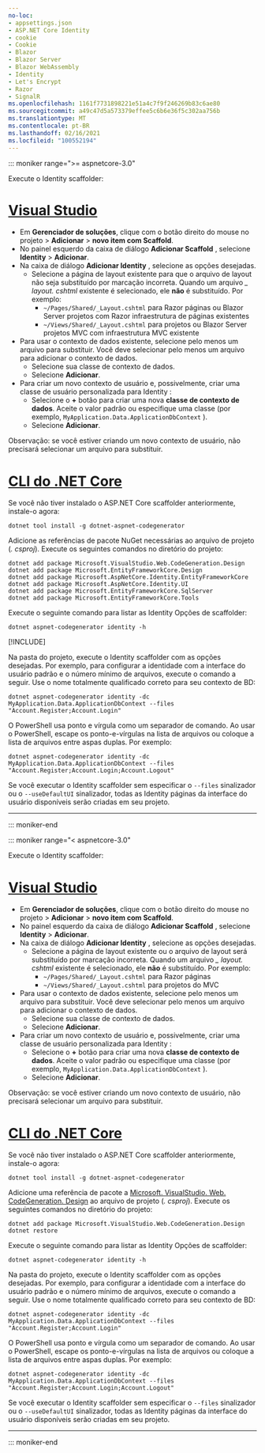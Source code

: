 ```yaml
---
no-loc:
- appsettings.json
- ASP.NET Core Identity
- cookie
- Cookie
- Blazor
- Blazor Server
- Blazor WebAssembly
- Identity
- Let's Encrypt
- Razor
- SignalR
ms.openlocfilehash: 1161f7731898221e51a4c7f9f246269b83c6ae80
ms.sourcegitcommit: a49c47d5a573379effee5c6b6e36f5c302aa756b
ms.translationtype: MT
ms.contentlocale: pt-BR
ms.lasthandoff: 02/16/2021
ms.locfileid: "100552194"
---
```

::: moniker range=">= aspnetcore-3.0"

Execute o Identity scaffolder:

# <a name="visual-studio"></a>[Visual Studio](#tab/visual-studio)

* Em **Gerenciador de soluções**, clique com o botão direito do mouse no projeto > **Adicionar** > **novo item com Scaffold**.
* No painel esquerdo da caixa de diálogo **Adicionar Scaffold** , selecione **Identity** > **Adicionar**.
* Na caixa de diálogo **Adicionar Identity** , selecione as opções desejadas.
  * Selecione a página de layout existente para que o arquivo de layout não seja substituído por marcação incorreta. Quando um arquivo *\_ layout. cshtml* existente é selecionado, ele **não** é substituído. Por exemplo:
    * `~/Pages/Shared/_Layout.cshtml` para Razor páginas ou Blazor Server projetos com Razor infraestrutura de páginas existentes
    * `~/Views/Shared/_Layout.cshtml` para projetos ou Blazor Server projetos MVC com infraestrutura MVC existente
* Para usar o contexto de dados existente, selecione pelo menos um arquivo para substituir. Você deve selecionar pelo menos um arquivo para adicionar o contexto de dados.
  * Selecione sua classe de contexto de dados.
  * Selecione **Adicionar**.
* Para criar um novo contexto de usuário e, possivelmente, criar uma classe de usuário personalizada para Identity :
  * Selecione o **+** botão para criar uma nova **classe de contexto de dados**. Aceite o valor padrão ou especifique uma classe (por exemplo, `MyApplication.Data.ApplicationDbContext` ).
  * Selecione **Adicionar**.

Observação: se você estiver criando um novo contexto de usuário, não precisará selecionar um arquivo para substituir.

# <a name="net-core-cli"></a>[CLI do .NET Core](#tab/netcore-cli)

Se você não tiver instalado o ASP.NET Core scaffolder anteriormente, instale-o agora:

```dotnetcli
dotnet tool install -g dotnet-aspnet-codegenerator
```

Adicione as referências de pacote NuGet necessárias ao arquivo de projeto (*. csproj*). Execute os seguintes comandos no diretório do projeto:

```dotnetcli
dotnet add package Microsoft.VisualStudio.Web.CodeGeneration.Design
dotnet add package Microsoft.EntityFrameworkCore.Design
dotnet add package Microsoft.AspNetCore.Identity.EntityFrameworkCore
dotnet add package Microsoft.AspNetCore.Identity.UI
dotnet add package Microsoft.EntityFrameworkCore.SqlServer
dotnet add package Microsoft.EntityFrameworkCore.Tools
```

Execute o seguinte comando para listar as Identity Opções de scaffolder:

```dotnetcli
dotnet aspnet-codegenerator identity -h
```

[!INCLUDE[](~/includes/scaffoldTFM.md)]

Na pasta do projeto, execute o Identity scaffolder com as opções desejadas. Por exemplo, para configurar a identidade com a interface do usuário padrão e o número mínimo de arquivos, execute o comando a seguir. Use o nome totalmente qualificado correto para seu contexto de BD:

```dotnetcli
dotnet aspnet-codegenerator identity -dc MyApplication.Data.ApplicationDbContext --files "Account.Register;Account.Login"
```

O PowerShell usa ponto e vírgula como um separador de comando. Ao usar o PowerShell, escape os ponto-e-vírgulas na lista de arquivos ou coloque a lista de arquivos entre aspas duplas. Por exemplo:

```dotnetcli
dotnet aspnet-codegenerator identity -dc MyApplication.Data.ApplicationDbContext --files "Account.Register;Account.Login;Account.Logout"
```

Se você executar o Identity scaffolder sem especificar o `--files` sinalizador ou o `--useDefaultUI` sinalizador, todas as Identity páginas da interface do usuário disponíveis serão criadas em seu projeto.

---

::: moniker-end

::: moniker range="< aspnetcore-3.0"

Execute o Identity scaffolder:

# <a name="visual-studio"></a>[Visual Studio](#tab/visual-studio)

* Em **Gerenciador de soluções**, clique com o botão direito do mouse no projeto > **Adicionar** > **novo item com Scaffold**.
* No painel esquerdo da caixa de diálogo **Adicionar Scaffold** , selecione **Identity** > **Adicionar**.
* Na caixa de diálogo **Adicionar Identity** , selecione as opções desejadas.
  * Selecione a página de layout existente ou o arquivo de layout será substituído por marcação incorreta. Quando um arquivo *\_ layout. cshtml* existente é selecionado, ele **não** é substituído. Por exemplo:
    * `~/Pages/Shared/_Layout.cshtml` para Razor páginas
    * `~/Views/Shared/_Layout.cshtml` para projetos do MVC
* Para usar o contexto de dados existente, selecione pelo menos um arquivo para substituir. Você deve selecionar pelo menos um arquivo para adicionar o contexto de dados.
  * Selecione sua classe de contexto de dados.
  * Selecione **Adicionar**.
* Para criar um novo contexto de usuário e, possivelmente, criar uma classe de usuário personalizada para Identity :
  * Selecione o **+** botão para criar uma nova **classe de contexto de dados**. Aceite o valor padrão ou especifique uma classe (por exemplo, `MyApplication.Data.ApplicationDbContext` ).
  * Selecione **Adicionar**.

Observação: se você estiver criando um novo contexto de usuário, não precisará selecionar um arquivo para substituir.

# <a name="net-core-cli"></a>[CLI do .NET Core](#tab/netcore-cli)

Se você não tiver instalado o ASP.NET Core scaffolder anteriormente, instale-o agora:

```dotnetcli
dotnet tool install -g dotnet-aspnet-codegenerator
```

Adicione uma referência de pacote a [Microsoft. VisualStudio. Web. CodeGeneration. Design](https://www.nuget.org/packages/Microsoft.VisualStudio.Web.CodeGeneration.Design/) ao arquivo de projeto (*. csproj*). Execute os seguintes comandos no diretório do projeto:

```dotnetcli
dotnet add package Microsoft.VisualStudio.Web.CodeGeneration.Design
dotnet restore
```

Execute o seguinte comando para listar as Identity Opções de scaffolder:

```dotnetcli
dotnet aspnet-codegenerator identity -h
```

Na pasta do projeto, execute o Identity scaffolder com as opções desejadas. Por exemplo, para configurar a identidade com a interface do usuário padrão e o número mínimo de arquivos, execute o comando a seguir. Use o nome totalmente qualificado correto para seu contexto de BD:

```dotnetcli
dotnet aspnet-codegenerator identity -dc MyApplication.Data.ApplicationDbContext --files "Account.Register;Account.Login"
```

O PowerShell usa ponto e vírgula como um separador de comando. Ao usar o PowerShell, escape os ponto-e-vírgulas na lista de arquivos ou coloque a lista de arquivos entre aspas duplas. Por exemplo:

```dotnetcli
dotnet aspnet-codegenerator identity -dc MyApplication.Data.ApplicationDbContext --files "Account.Register;Account.Login;Account.Logout"
```

Se você executar o Identity scaffolder sem especificar o `--files` sinalizador ou o `--useDefaultUI` sinalizador, todas as Identity páginas da interface do usuário disponíveis serão criadas em seu projeto.

---

::: moniker-end
